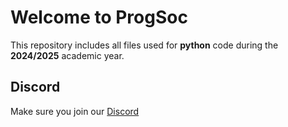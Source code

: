 # Welcome to ProgSoc

This repository includes all files used for **python** code during the **2024/2025** academic year.


## Discord
Make sure you join our [Discord](https://discord.gg/uHqmPEcmEY)
